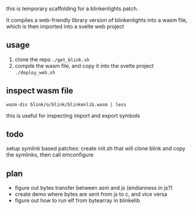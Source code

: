 
this is temporary scaffolding
for a blinkenlights patch.

It compiles a web-friendly
library version of blinkenlights into a wasm
file, which is then imported into a
svelte web project

## usage

1.  clone the repo `./get_blink.sh`
2. compile the wasm file, and copy it into the svelte project `./deploy_web.sh`

## inspect wasm file

```
wasm-dis blink/o/blink/blinkenlib.wasm | less
```

this is useful for inspecting import and export symbols

## todo

setup symlink based patches: create
init.sh that will clone blink and copy the symlinks,
then call emconfigure

## plan

- figure out bytes transfer between asm and js (endianness in js?)
- create demo where bytes are sent from js to c, and vice versa
- figure out how to run elf from bytearray in blinkelib



